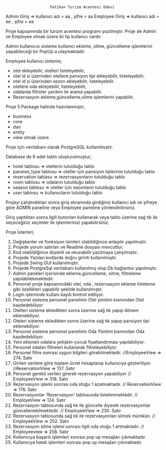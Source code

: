                         Patika+ Turizm Acentesi Ödevi

Admin Giriş => kullanıcı adı = aa , şifre = aa
Employee Giriş => kullanıcı adı = ee , şifre = ee

Proje kapsamında bir turizm acentesi programı yazılmıştır.
Proje de Admin ve Employee olmak üzere iki tip kullanıcı vardır.

Admin kullanıcısı sisteme kullanıcı ekleme, silme, güncelleme işlemlerini yapabileceği 
bir PopUp a ulaşmaktadır.

Employee kullanıcı sisteme;
* otel ekleyebilir, otelleri listeleyebilir,
* otel id si üzerinden otellere pansiyon tipi ekleyebilir, listeleyebilir,
* otel id si üzerinden sezon ekleyebilir, listeleyebilir.
* otellere oda ekleyebilir, listeleyebilir,
* odalarda filtreler yardımı ile arama yapabilir.
* Rezervasyon ekleme,güncelleme,silme işlemlerini yapabilir.

Proje 5 Package halinde hazırlanmıştır;
* business
* core
* dao
* entity
* view
olmak üzere

Proje için veritabanı olarak PostgreSQL kullanılmıştır.

Database de 6 adet tablo oluşturulmuştur;
* hotel tablosu => otellerin tutulduğu tablo
* pansion_type tablosu => oteller için pansiyon tiplerinin tutulduğu tablo
* reservation tablasu => rezervasyonların tutulduğu tablo
* room tablosu => odaların tutulduğu tablo
* season tablosu => oteller için sezonların tutulduğu tablo
* user tablosu => kullanıcıların tutulduğu tablo

Projeyi çalıştırdıktan sonra giriş ekranında girdiğiniz kullanıcı adı ve şifreye göre
ADMIN paneline 
veya
Employee paneline yönlendirilirsiniz.

Giriş yaptıktan sonra ilgili butonları kullanarak veya tablo üzerine sağ tık ile 
seçeceğiniz seçimler ile işlemlerinizi yapabilirsiniz.

Proje İsterleri;
1. Değişkenler ve fonksiyon isimleri olabildiğince anlaşılır yapılmıştır.
2. Projede yorum satırları ve Readme dosyası mevcuttur.
3. Kod olabildiğince düzenli ve okunabilir yazılmaya çalışılmıştır.
4. Projede Yazılan kodlarda doğru girinti kullanılmıştır.
5. Projede Swing GUI kullanılmıştır.
6. Projede PostgreSql veritabanı kullanılmış olup Db bağlantısı yapılmıştır.
7. Admin paneleri içerisinde ekleme,güncelleme, silme, filtreleme yapılabilekmektedir.
8. Personel proje kapsamındaki otel, oda , rezervasyon ekleme listeleme gibi özellikleri yapabilir şekilde kullanılmıştır.
9. Login işleminde kullanı kaydı kontrol ediliyor.
10. Personel sisteme personel panelinin Otel yöntimi kısmından Otel kaydedebiliyor
11. Otelleri sisteme ekledikten sonra üzerine sağ tık yapıp dönem eklenebiliyor.
12. Oteleri sisteme ekledikten sonra üzerine sağ tık yapıp pansiyon tipi eklenebiliyor.
13. Personel sisteme personel panelinin Oda Yöntimi kısmından Oda kaydedebiliyor.
14. Yeni eklenen odalara yetişkin-çocuk fiyatlandırması yapılabiliyor.
15. Personel odaları filtreleri kullanarak filtreleyebiliyor.
16. Personel filtre sonrası uygun bilgileri görebilmektedir.
//EmployeeView => 274. Satır
17. Girilen verilere göre toplam ücret hesaplanıp kullanıcıya gösteriliyor.
//ReservationView => 137. Satır
18. Personel gerekli verileri girerek rezervasyon yapabiliyor
// EmployeeView => 318. Satır
19. Rezervasyon işlemi sonrası oda stoğu 1 azalmaktadır.
// ReservationView =>  176. Satır
20. Rezervasyonlar 'Rezervasyon' tablosunda listelenmektedir.
// EmployeView => 124. Satır
21. Rezervasyon tablosunda sağ tık ile güncelle diyerek rezervasyonlar güncellenebilmektedir.
// EmployeeView => 230. Satır
22. Rezervasyon tablosunda sağ tık ile rezervasyonları silmek mümkün.
// EmployeeView => 252. Satır
23. Rezervasyon silme işlemi sonrası ilgili oda stoğu 1 artmaktadır.
// Employeeview => 258. Satır
24. Kullanıcıya başarılı işlemleri sonrası pop up mesajları çıkmaktadır.
25. Kullanıcıya hatalı işlemleri sonrası pop up mesajları çıkmaktadır.
